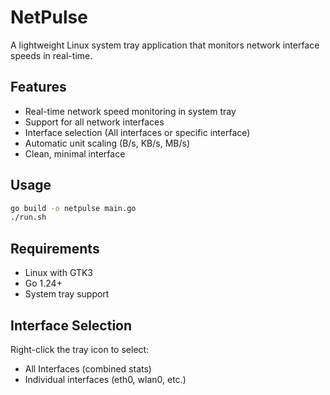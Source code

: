 # NetPulse

A lightweight Linux system tray application that monitors network interface speeds in real-time.

## Features

- Real-time network speed monitoring in system tray
- Support for all network interfaces
- Interface selection (All interfaces or specific interface)
- Automatic unit scaling (B/s, KB/s, MB/s)
- Clean, minimal interface

## Usage

```bash
go build -o netpulse main.go
./run.sh
```

## Requirements

- Linux with GTK3
- Go 1.24+
- System tray support

## Interface Selection

Right-click the tray icon to select:
- All Interfaces (combined stats)
- Individual interfaces (eth0, wlan0, etc.)